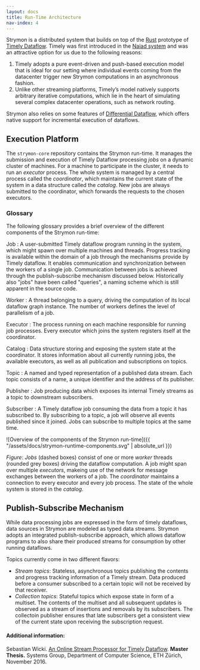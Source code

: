 ```yaml
---
layout: docs
title: Run-Time Architecture
nav-index: 4
---
```


Strymon is a distributed system that builds on top of the [Rust](https://www.rust-lang.org/en-US/) prototype of [Timely Dataflow](https://github.com/frankmcsherry/timely-dataflow). Timely was first introduced in the [Naiad system](https://dl.acm.org/citation.cfm?id=2522738) and was an attractive option for us due to the following reasons:

  1. Timely adopts a pure event-driven and push-based execution model that is ideal for our setting where individual events coming from the datacenter trigger new Strymon computations in an asynchronous fashion.
  2. Unlike other streaming platforms, Timely’s model natively supports arbitrary iterative computations, which lie in the heart of simulating several complex datacenter operations, such as network routing.

Strymon also relies on some features of [Differential Dataflow](https://github.com/frankmcsherry/differential-dataflow), which offers native support for incremental execution of dataflows.

## Execution Platform

The `strymon-core` repository contains the Strymon run-time. It manages the submission and execution of
Timely Dataflow processing *jobs* on a dynamic cluster of machines. For a machine to participate
in the cluster, it needs to run an *executor* process. The whole system is managed by a central
process called the *coordinator*, which maintains the current state of the system in a data structure
called the *catalog*. New jobs are always submitted to the coordinator, which forwards the requests
to the chosen executors.

### Glossary

The following glossary provides a brief overview of the different components of the Strymon run-time:

Job 
: A user-submitted Timely dataflow program running in the system, which might spawn over multiple machines and threads. Progress tracking is available within the domain of a job through the mechanisms provide by Timely dataflow. It enables communication and synchronization between the workers of a single job. Communication between jobs is achieved through the publish-subscribe mechanism discussed below. Historically also "jobs" have been called "queries", a naming scheme which is still apparent in the source code.

Worker
: A thread belonging to a query, driving the computation of its local dataflow graph instance. The number of workers defines the level of parallelism of a job.

Executor
: The process running on each machine responsible for running job processes. Every executor which joins the system registers itself at the coordinator.

Catalog
: Data structure storing and exposing the system state at the coordinator. It stores information about all currently running jobs, the available executors, as well as all publication and subscriptions on topics.

Topic
: A named and typed representation of a published data stream. Each topic consists of a name, a unique identifier and the address of its publisher.

Publisher
: Job producing data which exposes its internal Timely streams as a topic to downstream subscribers.

Subscriber
: A Timely dataflow job consuming the data from a topic it has subscribed to. By subscribing to a topic, a job will observe all events published since it joined. Jobs can subscribe to multiple topics at the same time.

![Overview of the components of the Strymon run-time]({{ "/assets/docs/strymon-runtime-components.svg" | absolute_url }})

*Figure*: *Jobs* (dashed boxes) consist of one or more *worker* threads (rounded grey boxes) driving the dataflow computation. A job might
span over multiple *executors*, makeing use of the network for message exchanges between the workers of a job.
The *coordinator* maintains a connection to every executor and every job process. The state of the whole system is stored in the *catalog*.

## Publish-Subscribe Mechanism

While data processing jobs are expressed in the form of timely dataflows, data sources in Strymon are modeled as typed data streams. Strymon adopts an integrated publish-subscribe approach, which allows dataflow programs to also share their produced streams for consumption by other running dataflows.

Topics currently come in two different flavors:

 - *Stream topics*: Stateless, asynchronous topics publishing the contents and progress tracking information of a Timely stream. Data produced before a consumer subscribed to a certain topic will not be received by that receiver.
 - *Collection topics*: Stateful topics which expose state in form of a multiset. The contents of the multiset and all subsequent updates is observed as a stream of insertions and removals by its subscribers. The collectoin publisher ensures that late subscribers get a consistent view of the current state upon receiving the subscription request.

#### Additional information:

Sebastian Wicki. [An Online Stream Processor for Timely Dataflow](http://systems.ethz.pubzone.org/servlet/Attachment?attachmentId=3923&versionId=3508856). **Master Thesis.** Systems Group, Department of Computer Science, ETH Zürich, November 2016.

